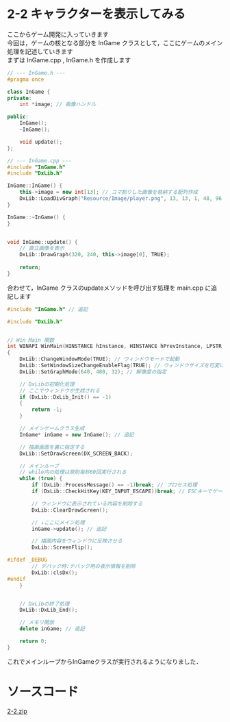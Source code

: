 # 2-2 キャラクターを表示してみる

ここからゲーム開発に入っていきます  
今回は，ゲームの核となる部分を InGame クラスとして，ここにゲームのメイン処理を記述していきます  
まずは InGame.cpp , InGame.h を作成します  

``` cpp
// --- InGame.h ---
#pragma once

class InGame {
private:
	int *image; // 画像ハンドル

public:
	InGame();
	~InGame();

	void update();
};
```

``` cpp
// --- InGame.cpp ---
#include "InGame.h"
#include "DxLib.h"

InGame::InGame() {
	this->image = new int[13]; // コマ割りした画像を格納する配列作成
	DxLib::LoadDivGraph("Resource/Image/player.png", 13, 13, 1, 48, 96, this->image); // 画像の分割読み込み
}

InGame::~InGame() {
}


void InGame::update() {
	// 直立画像を表示
	DxLib::DrawGraph(320, 240, this->image[0], TRUE);
	
	return;
}
```

合わせて，InGame クラスのupdateメソッドを呼び出す処理を main.cpp に追記します

``` cpp
#include "InGame.h" // 追記

#include "DxLib.h"


// Win Main 関数
int WINAPI WinMain(HINSTANCE hInstance, HINSTANCE hPrevInstance, LPSTR lpCmdLine, int nCmdShow)
{
	DxLib::ChangeWindowMode(TRUE); // ウィンドウモードで起動
	DxLib::SetWindowSizeChangeEnableFlag(TRUE); // ウィンドウサイズを可変にする
	DxLib::SetGraphMode(640, 480, 32); // 解像度の指定

	// DxLibの初期化処理
	// ここでウィンドウが生成される
	if (DxLib::DxLib_Init() == -1)
	{
		return -1;
	}

	// メインゲームクラス生成
	InGame* inGame = new InGame(); // 追記

	// 描画画面を裏に指定する
	DxLib::SetDrawScreen(DX_SCREEN_BACK);

	// メインループ 
	// while内の処理は原則毎秒60回実行される
	while (true) {
		if (DxLib::ProcessMessage() == -1)break; // プロセス処理
		if (DxLib::CheckHitKey(KEY_INPUT_ESCAPE))break; // ESCキーでゲーム終了

		// ウィンドウに表示されている内容を削除する
		DxLib::ClearDrawScreen();

		// ↓ここにメイン処理 
		inGame->update(); // 追記

		// 描画内容をウィンドウに反映させる
		DxLib::ScreenFlip();

#ifdef _DEBUG
		// デバック時:デバック用の表示情報を削除
		DxLib::clsDx();
#endif
	}


	// DxLibの終了処理
	DxLib::DxLib_End();

	// メモリ開放
	delete inGame; // 追記

	return 0;
}
```

これでメインループからInGameクラスが実行されるようになりました．

# ソースコード
[2-2.zip](../../../raw/master/chapter2/src/2-2.zip)
